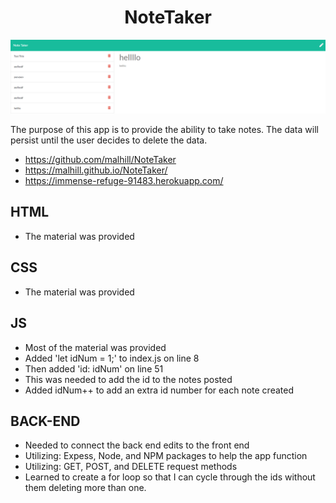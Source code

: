 # <center h1 align="center">NoteTaker</center>

![alt text](./assets/capture.PNG "image description")

The purpose of this app is to provide the ability to take notes. The data will persist until the user decides to delete the data. 
* https://github.com/malhill/NoteTaker
* https://malhill.github.io/NoteTaker/
* https://immense-refuge-91483.herokuapp.com/

## HTML 
* The material was provided

## CSS
* The material was provided 

## JS
* Most of the material was provided 
* Added 'let idNum = 1;' to index.js on line 8
* Then added 'id: idNum' on line 51
* This was needed to add the id to the notes posted
* Added idNum++ to add an extra id number for each note created

## BACK-END
* Needed to connect the back end edits to the front end
* Utilizing: Expess, Node, and NPM packages to help the app function
* Utilizing: GET, POST, and DELETE request methods
* Learned to create a for loop so that I can cycle through the ids without them deleting more than one.
